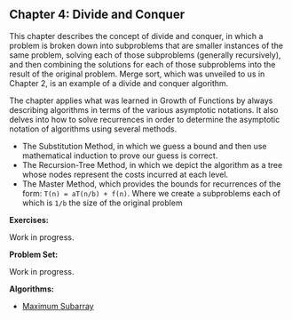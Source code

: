 ## Chapter 4: Divide and Conquer

This chapter describes the concept of divide and conquer, in which a problem is broken down into subproblems that are smaller instances of the same problem, solving each of those subproblems (generally recursively), and then combining the solutions for each of those subproblems into the result of the original problem. Merge sort, which was unveiled to us in Chapter 2, is an example of a divide and conquer algorithm.

The chapter applies what was learned in Growth of Functions by always describing algorithms in terms of the various asymptotic notations. It also delves into how to solve recurrences in order to determine the asymptotic notation of algorithms using several methods.

- The Substitution Method, in which we guess a bound and then use mathematical induction to prove our guess is correct.
- The Recursion-Tree Method, in which we depict the algorithm as a tree whose nodes represent the costs incurred at each level.
- The Master Method, which provides the bounds for recurrences of the form: `T(n) = aT(n/b) + f(n)`. Where we create `a` subproblems each of which is `1/b` the size of the original problem

**Exercises:**

Work in progress.

**Problem Set:**

Work in progress.

**Algorithms:**

- [Maximum Subarray](https://github.com/hillmandj/clrs-algorithms/blob/master/ch-4/code/maximum_subarray.rb)
